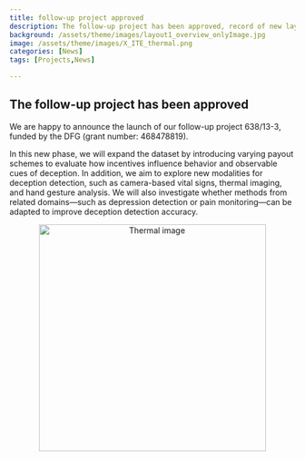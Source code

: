 ```yaml
---
title: follow-up project approved
description: The follow-up project has been approved, record of new layouts of our GAME dataset will start soon
background: /assets/theme/images/layout1_overview_onlyImage.jpg
image: /assets/theme/images/X_ITE_thermal.png
categories: [News]
tags: [Projects,News]

---
```


## The follow-up project has been approved


We are happy to announce the launch of our follow-up project 638/13-3, funded by the DFG (grant number: 468478819).

In this new phase, we will expand the dataset by introducing varying payout schemes to evaluate how incentives influence behavior and observable cues of deception.
In addition, we aim to explore new modalities for deception detection, such as camera-based vital signs, thermal imaging, and hand gesture analysis.
We will also investigate whether methods from related domains—such as depression detection or pain monitoring—can be adapted to improve deception detection accuracy. 

<!-- ![image](/deception/assets/theme/images/X_ITE_thermal.png)    -->

<p align="center">
  <img src="/deception/assets/theme/images/X_ITE_thermal.png" alt="Thermal image" style="width:400px;">
</p>

